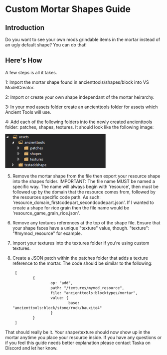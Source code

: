 ﻿# Custom Mortar Shapes Guide

## Introduction
Do you want to see your own mods grindable items in the mortar instead of an ugly default shape? You can do that! 

## Here's How
A few steps is all it takes. 

1: Import the mortar shape found in ancienttools/shapes/block into VS ModelCreator. 

2: Import or create your own shape independant of the mortar heirarchy.

3: In your mod assets folder create an ancienttools folder for assets which Ancient Tools will use.

4: Add each of the following folders into the newly created ancienttools folder: patches, shapes, textures. It should look like the following image:

![Screenshot](folderstructure.png)

5. Remove the mortar shape from the file then export your resource shape into the shapes folder. IMPORTANT: The file name MUST be named a specific way. The name will always begin with 'resource', then must be followed up by the domain that the resource comes from, followed by the resources specific code path. As such: 'resource_domain_firstcodepart_secondcodepart.json'. If I wanted to create a shape for rice grain then the file name would be 'resource_game_grain_rice.json'.

6. Remove any textures references at the top of the shape file. Ensure that your shape faces have a unique "texture" value, though. "texture": "#mymod_resource" for example.

7. Import your textures into the textures folder if you're using custom textures.

8. Create a JSON patch within the patches folder that adds a texture reference to the mortar. The code should be similar to the following:
        
        
        [
                {
                        op: "add",
                        path: "/textures/mymod_resource",
                        file: "ancienttools:blocktypes/mortar",
                        value: {
                                base: "ancienttools:block/stone/rock/bauxite4"
                        }
                }
        ]
                
That should really be it. Your shape/texture should now show up in the mortar anytime you place your resource inside. 
If you have any questions or if you feel this guide needs better explanation please contact Taska on Discord and let her know.
